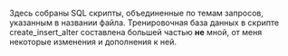 Здесь собраны SQL скрипты, объединенные по темам запросов, указанным в названии файла. Тренировочная база данных в скрипте create_insert_alter составлена большей частью __не__ мной, от меня некоторые изменения и дополнения к ней.
